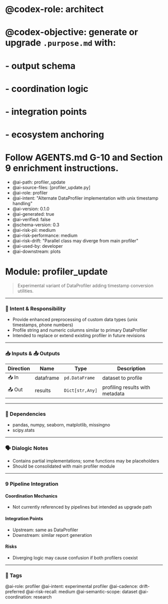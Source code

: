 # @codex-role: architect
# @codex-objective: generate or upgrade `.purpose.md` with:
# - output schema
# - coordination logic
# - integration points
# - ecosystem anchoring
# Follow AGENTS.md G-10 and Section 9 enrichment instructions.
- @ai-path: profiler_update
- @ai-source-files: [profiler_update.py]
- @ai-role: profiler
- @ai-intent: "Alternate DataProfiler implementation with unix timestamp handling"
- @ai-version: 0.1.0
- @ai-generated: true
- @ai-verified: false
- @schema-version: 0.3
- @ai-risk-pii: medium
- @ai-risk-performance: medium
- @ai-risk-drift: "Parallel class may diverge from main profiler"
- @ai-used-by: developer
- @ai-downstream: plots

# Module: profiler_update
> Experimental variant of DataProfiler adding timestamp conversion utilities.

---

### 🎯 Intent & Responsibility
- Provide enhanced preprocessing of custom data types (unix timestamps, phone numbers)
- Profile string and numeric columns similar to primary DataProfiler
- Intended to replace or extend existing profiler in future revisions

---

### 📥 Inputs & 📤 Outputs
| Direction | Name | Type | Description |
|-----------|------|------|-------------|
| 📥 In | dataframe | `pd.DataFrame` | dataset to profile |
| 📤 Out | results | `Dict[str,Any]` | profiling results with metadata |

---

### 🔗 Dependencies
- pandas, numpy, seaborn, matplotlib, missingno
- scipy.stats

---

### 🗣 Dialogic Notes
- Contains partial implementations; some functions may be placeholders
- Should be consolidated with main profiler module

---

### 9 Pipeline Integration
#### Coordination Mechanics
- Not currently referenced by pipelines but intended as upgrade path

#### Integration Points
- Upstream: same as DataProfiler
- Downstream: similar report generation

#### Risks
- Diverging logic may cause confusion if both profilers coexist

---

### 🧠 Tags
@ai-role: profiler
@ai-intent: experimental profiler
@ai-cadence: drift-preferred
@ai-risk-recall: medium
@ai-semantic-scope: dataset
@ai-coordination: research

